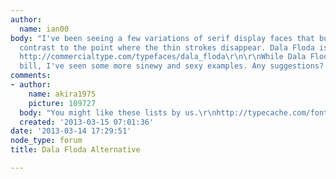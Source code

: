 ```yaml
---
author:
  name: ian00
body: "I've been seeing a few variations of serif display faces that bump the thick/thin
  contrast to the point where the thin strokes disappear. Dala Floda is such an example.
  http://commercialtype.com/typefaces/dala_floda\r\n\r\nWhile Dala Floda fits the
  bill, I've seen some more sinewy and sexy examples. Any suggestions? "
comments:
- author:
    name: akira1975
    picture: 109727
  body: "You might like these lists by us.\r\nhttp://typecache.com/font-clusters/05/\r\nhttp://typecache.com/font-clusters/06/"
  created: '2013-03-15 07:01:36'
date: '2013-03-14 17:29:51'
node_type: forum
title: Dala Floda Alternative

---
```

